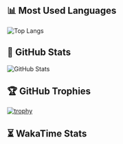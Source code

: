 ## 📊 Most Used Languages
![Top Langs](https://github-readme-stats.vercel.app/api/top-langs/?username=USERNAME&layout=compact&langs_count=8&theme=radical)

## 🚀 GitHub Stats
![GitHub Stats](https://github-readme-stats.vercel.app/api?username=USERNAME&show_icons=true&theme=radical)

## 🏆 GitHub Trophies
[![trophy](https://github-profile-trophy.vercel.app/?username=USERNAME&theme=radical)](https://github.com/ryo-ma/github-profile-trophy)

## ⏳ WakaTime Stats
<!-- WakaTime будет добавлять сюда статистику автоматически, если подключить -->
